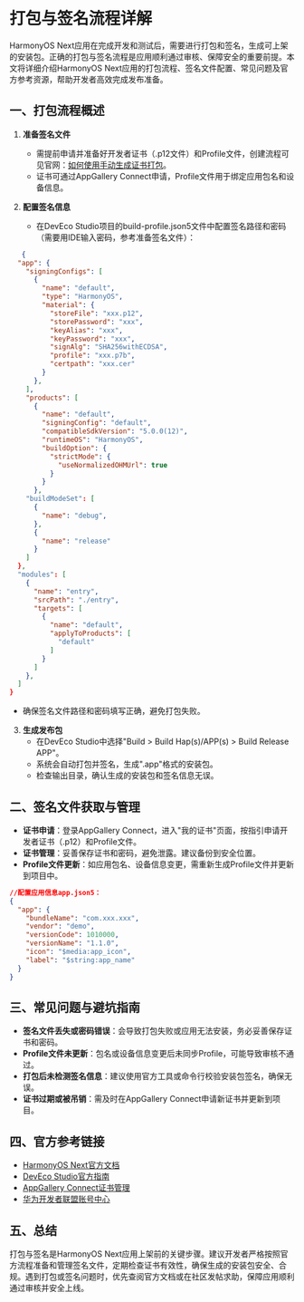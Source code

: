 # 打包与签名流程详解

HarmonyOS Next应用在完成开发和测试后，需要进行打包和签名，生成可上架的安装包。正确的打包与签名流程是应用顺利通过审核、保障安全的重要前提。本文将详细介绍HarmonyOS Next应用的打包流程、签名文件配置、常见问题及官方参考资源，帮助开发者高效完成发布准备。

## 一、打包流程概述

1. **准备签名文件**
   
   - 需提前申请并准备好开发者证书（.p12文件）和Profile文件，创建流程可见官网：[如何使用手动生成证书打包](https://developer.huawei.com/consumer/cn/doc/harmonyos-guides/ide-signing#section297715173233)。
   - 证书可通过AppGallery Connect申请，Profile文件用于绑定应用包名和设备信息。
   
2. **配置签名信息**
   
   - 在DevEco Studio项目的build-profile.json5文件中配置签名路径和密码（需要用IDE输入密码，参考准备签名文件）：
   
```json
   {
  "app": {
    "signingConfigs": [
      {
        "name": "default",
        "type": "HarmonyOS",
        "material": {
          "storeFile": "xxx.p12",
          "storePassword": "xxx",
          "keyAlias": "xxx",
          "keyPassword": "xxx",
          "signAlg": "SHA256withECDSA",
          "profile": "xxx.p7b",
          "certpath": "xxx.cer"
        }
      },
    ],
    "products": [
      {
        "name": "default",
        "signingConfig": "default",
        "compatibleSdkVersion": "5.0.0(12)",
        "runtimeOS": "HarmonyOS",
        "buildOption": {
          "strictMode": {
            "useNormalizedOHMUrl": true
          }
        }
      },
    "buildModeSet": [
      {
        "name": "debug",
      },
      {
        "name": "release"
      }
    ]
  },
  "modules": [
    {
      "name": "entry",
      "srcPath": "./entry",
      "targets": [
        {
          "name": "default",
          "applyToProducts": [
            "default"
          ]
        }
      ]
    },
  ]
}
```

   - 确保签名文件路径和密码填写正确，避免打包失败。
   
3. **生成发布包**
   - 在DevEco Studio中选择"Build > Build Hap(s)/APP(s) > Build Release APP"。
   - 系统会自动打包并签名，生成".app"格式的安装包。
   - 检查输出目录，确认生成的安装包和签名信息无误。

## 二、签名文件获取与管理

- **证书申请**：登录AppGallery Connect，进入"我的证书"页面，按指引申请开发者证书（.p12）和Profile文件。
- **证书管理**：妥善保存证书和密码，避免泄露。建议备份到安全位置。
- **Profile文件更新**：如应用包名、设备信息变更，需重新生成Profile文件并更新到项目中。

```json
//配置应用信息app.json5：
{
  "app": {
    "bundleName": "com.xxx.xxx",
    "vendor": "demo",
    "versionCode": 1010000,
    "versionName": "1.1.0",
    "icon": "$media:app_icon",
    "label": "$string:app_name"
  }
}
```

## 三、常见问题与避坑指南

- **签名文件丢失或密码错误**：会导致打包失败或应用无法安装，务必妥善保存证书和密码。
- **Profile文件未更新**：包名或设备信息变更后未同步Profile，可能导致审核不通过。
- **打包后未检测签名信息**：建议使用官方工具或命令行校验安装包签名，确保无误。
- **证书过期或被吊销**：需及时在AppGallery Connect申请新证书并更新到项目。

## 四、官方参考链接

- [HarmonyOS Next官方文档](https://developer.huawei.com/consumer/cn/doc/)
- [DevEco Studio官方指南](https://developer.huawei.com/consumer/cn/doc/harmonyos-guides/ide-quick-start)
- [AppGallery Connect证书管理](https://developer.huawei.com/consumer/cn/service/josp/agc/index.html#/myApp)
- [华为开发者联盟账号中心](https://developer.huawei.com/consumer/cn/)

## 五、总结

打包与签名是HarmonyOS Next应用上架前的关键步骤。建议开发者严格按照官方流程准备和管理签名文件，定期检查证书有效性，确保生成的安装包安全、合规。遇到打包或签名问题时，优先查阅官方文档或在社区发帖求助，保障应用顺利通过审核并安全上线。
